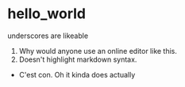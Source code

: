 # hello_world
underscores are likeable
1. Why would anyone use an online editor like this.
2. Doesn't highlight markdown syntax.
  * C'est con. Oh it kinda does actually

